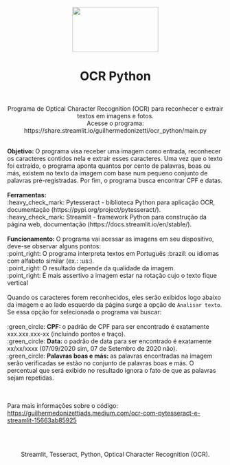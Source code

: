 <p align="center">
<img align="center" src="https://miro.medium.com/max/2625/1*Dd0-ftvJxAcSdSZHgNrz0w.png" width=200 height=105>
<h1 align="center">OCR Python</h1>
  <br>
  <p align="center">Programa de Optical Character Recognition (OCR) para reconhecer e extrair textos em imagens e fotos.
  <br>
  Acesse o programa: https://share.streamlit.io/guilhermedonizetti/ocr_python/main.py
 </p>
 </p>
 <br>
 <b>Objetivo: </b>O programa visa receber uma imagem como entrada, reconhecer os caracteres contidos nela e extrair esses caracteres. Uma vez que o texto foi extraído, o programa aponta quantos por cento de palavras, boas ou más, existem no texto da imagem com base num pequeno conjunto de palavras pré-registradas. Por fim, o programa busca encontrar CPF e datas.
 <br><br>
 <b>Ferramentas:</b><br>
 :heavy_check_mark: Pytesseract - biblioteca Python para aplicação OCR, documentação (https://pypi.org/project/pytesseract/).<br>
 :heavy_check_mark: Streamlit - framework Python para construção da página web, documentação (https://docs.streamlit.io/en/stable/).<br>
 <br>
 <b>Funcionamento: </b> O programa vai acessar as imagens em seu dispositivo, deve-se observar alguns pontos:<br>
 :point_right: O programa interpreta textos em Português :brazil: ou idiomas com alfabeto similar (ex.: :us:).<br>
 :point_right: O resultado depende da qualidade da imagem.<br>
 :point_right: É mais assertivo a imagem estar na rotação cujo o texto fique vertical
 <br><br>
 Quando os caracteres forem reconhecidos, eles serão exibidos logo abaixo da imagem e ao lado esquerdo da página surge a opção de <code>Analisar texto</code>. Se essa opção for selecionada o programa vai buscar:<br><br>
 :green_circle: <b>CPF: </b> o padrão de CPF para ser encontrado é exatamente xxx.xxx.xxx-xx (incluindo pontos e traço).<br>
 :green_circle: <b>Data: </b> o padrão de data para ser encontrado é exatamente xx/xx/xxxx (07/09/2020 sim, 07 de Setembro de 2020 não).<br>
 :green_circle: <b>Palavras boas e más: </b> as palavras encontradas na imagem serão verificadas se estão no conjunto de palavras boas e más. O percentual que será exibido no resultado ignora o fato de que as palavras sejam repetidas.
 
 <br><br>
 Para mais informações sobre o código: https://guilhermedonizettiads.medium.com/ocr-com-pytesseract-e-streamlit-15663ab85925
 
 
 <br><br>
 
 <p align="center">
 Streamlit, Tesseract, Python, Optical Character Recognition (OCR).
 </p>
